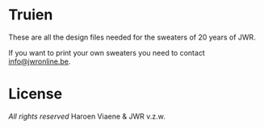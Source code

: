 # Truien

These are all the design files needed for the sweaters of 20 years of JWR.

If you want to print your own sweaters you need to contact [info@jwronline.be](mailto:info@jwronline.be).

# License

*All rights reserved* Haroen Viaene & JWR v.z.w.
